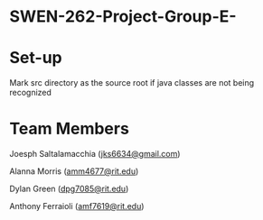 # SWEN-262-Project-Group-E-

# Set-up
Mark src directory as the source root if java classes are not being recognized

# Team Members
Joesph Saltalamacchia (jks6634@gmail.com)

Alanna Morris (amm4677@rit.edu) 

Dylan Green (dpg7085@rit.edu)

Anthony Ferraioli (amf7619@rit.edu)
